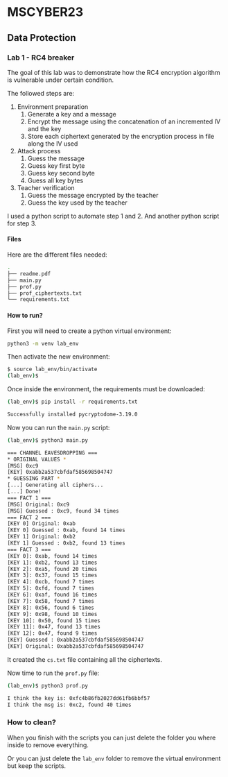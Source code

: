 # MSCYBER23

## Data Protection

### Lab 1 - RC4 breaker

The goal of this lab was to demonstrate how the RC4 encryption algorithm is vulnerable under certain condition. 

The followed steps are:

1. Environment preparation
   1. Generate a key and a message
   2. Encrypt the message using the concatenation of an incremented IV and the key
   3. Store each ciphertext generated by the encryption process in file along the IV used
2. Attack process
   1. Guess the message
   2. Guess key first byte
   3. Guess key second byte
   4. Guess all key bytes
3. Teacher verification
   1. Guess the message encrypted by the teacher
   2. Guess the key used by the teacher

I used a python script to automate step 1 and 2. And another python script for step 3.

#### Files

Here are the different files needed:

```bash
.
├── readme.pdf
├── main.py
├── prof.py
├── prof_ciphertexts.txt
└── requirements.txt
```

#### How to run?

First you will need to create a python virtual environment:

```bash
python3 -m venv lab_env
```

Then activate the new environment:

```bash
$ source lab_env/bin/activate
(lab_env)$
```

Once inside the environment, the requirements must be downloaded:

```bash
(lab_env)$ pip install -r requirements.txt

Successfully installed pycryptodome-3.19.0
```

Now you can run the `main.py` script:

```bash
(lab_env)$ python3 main.py

=== CHANNEL EAVESDROPPING ===
* ORIGINAL VALUES *
[MSG] 0xc9
[KEY] 0xabb2a537cbfdaf585698504747
* GUESSING PART *
[...] Generating all ciphers...
[...] Done!
=== FACT 1 ===
[MSG] Original: 0xc9
[MSG] Guessed : 0xc9, found 34 times
=== FACT 2 ===
[KEY 0] Original: 0xab
[KEY 0] Guessed : 0xab, found 14 times
[KEY 1] Original: 0xb2
[KEY 1] Guessed : 0xb2, found 13 times
=== FACT 3 ===
[KEY 0]: 0xab, found 14 times
[KEY 1]: 0xb2, found 13 times
[KEY 2]: 0xa5, found 20 times
[KEY 3]: 0x37, found 15 times
[KEY 4]: 0xcb, found 7 times
[KEY 5]: 0xfd, found 7 times
[KEY 6]: 0xaf, found 16 times
[KEY 7]: 0x58, found 7 times
[KEY 8]: 0x56, found 6 times
[KEY 9]: 0x98, found 10 times
[KEY 10]: 0x50, found 15 times
[KEY 11]: 0x47, found 13 times
[KEY 12]: 0x47, found 9 times
[KEY] Guessed : 0xabb2a537cbfdaf585698504747
[KEY] Original: 0xabb2a537cbfdaf585698504747
```

It created the `cs.txt` file containing all the ciphertexts.

Now time to run the `prof.py` file:

```bash
(lab_env)$ python3 prof.py

I think the key is: 0xfc4b86fb2027dd61fb6bbf57
I think the msg is: 0xc2, found 40 times
```

### How to clean?

When you finish with the scripts you can just delete the folder you where inside to remove everything. 

Or you can just delete the `lab_env` folder to remove the virtual environment but keep the scripts.
